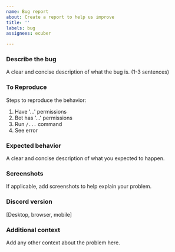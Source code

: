 ```yaml
---
name: Bug report
about: Create a report to help us improve
title: ''
labels: bug
assignees: ecuber

---
```


### Describe the bug
A clear and concise description of what the bug is. (1-3 sentences)

### To Reproduce
Steps to reproduce the behavior:
1. Have '...' permissions
2. Bot has '...' permissions
3. Run `/...` command
4. See error

### Expected behavior
A clear and concise description of what you expected to happen.

### Screenshots
If applicable, add screenshots to help explain your problem.

### Discord version
[Desktop, browser, mobile]

### Additional context
Add any other context about the problem here.
